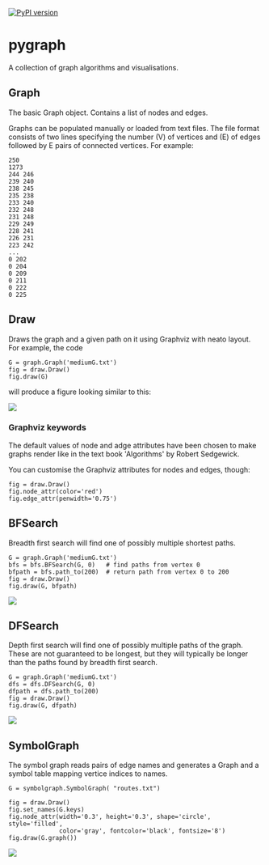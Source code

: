 [![PyPI version](https://badge.fury.io/py/mjcgraph.svg)](https://badge.fury.io/py/mjcgraph)

# pygraph
A collection of graph algorithms and visualisations.

## Graph
The basic Graph object. Contains a list of nodes and edges.

Graphs can be populated manually or loaded from text files. The file format consists of two lines specifying the number (V) of vertices and (E) of edges followed by E pairs of connected vertices. For example:

    250
    1273
    244 246
    239 240
    238 245
    235 238
    233 240
    232 248
    231 248
    229 249
    228 241
    226 231
    223 242
    ...
    0 202
    0 204
    0 209
    0 211
    0 222
    0 225

## Draw
Draws the graph and a given path on it using Graphviz with neato layout. For example, the code

    G = graph.Graph('mediumG.txt')
    fig = draw.Draw()
    fig.draw(G)

will produce a figure looking similar to this:

![](https://raw.githubusercontent.com/mortenjc/pygraph/main/docs/source/images/graph.png)

### Graphviz keywords
The default values of node and adge attributes have been chosen to make
graphs render like in the text book 'Algorithms' by Robert Sedgewick.

You can customise the Graphviz attributes for nodes and edges, though:

    fig = draw.Draw()
    fig.node_attr(color='red')
    fig.edge_attr(penwidth='0.75')


## BFSearch
Breadth first search will find one of possibly multiple shortest paths.

    G = graph.Graph('mediumG.txt')
    bfs = bfs.BFSearch(G, 0)   # find paths from vertex 0
    bfpath = bfs.path_to(200)  # return path from vertex 0 to 200
    fig = draw.Draw()
    fig.draw(G, bfpath)

![](https://raw.githubusercontent.com/mortenjc/pygraph/main/docs/source/images/short.png)

## DFSearch
Depth first search will find one of possibly multiple paths of the graph. These
are not guaranteed to be longest, but they will typically be longer than the
paths found by breadth first search.

    G = graph.Graph('mediumG.txt')
    dfs = dfs.DFSearch(G, 0)
    dfpath = dfs.path_to(200)
    fig = draw.Draw()
    fig.draw(G, dfpath)

![](https://raw.githubusercontent.com/mortenjc/pygraph/main/docs/source/images/long.png)

## SymbolGraph
The symbol graph reads pairs of edge names and generates a Graph and a symbol table
mapping vertice indices to names.

    G = symbolgraph.SymbolGraph( "routes.txt")

    fig = draw.Draw()
    fig.set_names(G.keys)
    fig.node_attr(width='0.3', height='0.3', shape='circle', style='filled',
                  color='gray', fontcolor='black', fontsize='8')
    fig.draw(G.graph())

![](https://raw.githubusercontent.com/mortenjc/pygraph/main/docs/source/images/symbolg.png)
